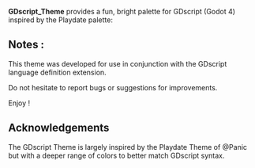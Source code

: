 **GDscript_Theme** provides a fun, bright palette for GDscript (Godot 4) inspired by the Playdate palette:

## Notes :

This theme was developed for use in conjunction with the GDscript language definition extension.

Do not hesitate to report bugs or suggestions for improvements.

Enjoy !

## Acknowledgements

The GDscript Theme is largely inspired by the Playdate Theme of @Panic but with a deeper range of colors to better match GDscript syntax.
